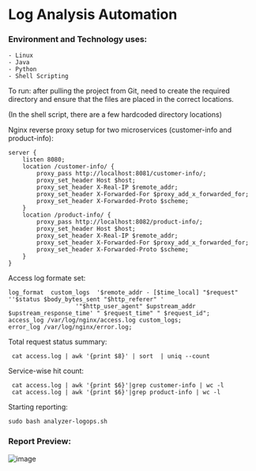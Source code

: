 # Log Analysis Automation


### Environment and Technology uses:

    - Linux
    - Java
    - Python
    - Shell Scripting
    
To run: after pulling the project from Git,  need to create the required directory and ensure that the files are placed in the correct locations.

(In the shell script, there are a few hardcoded directory locations)

Nginx  reverse proxy setup for two microservices (customer-info and product-info):

	server {
		listen 8080;
		location /customer-info/ {
			proxy_pass http://localhost:8081/customer-info/;
			proxy_set_header Host $host;
			proxy_set_header X-Real-IP $remote_addr;
			proxy_set_header X-Forwarded-For $proxy_add_x_forwarded_for;
			proxy_set_header X-Forwarded-Proto $scheme;
		}
		location /product-info/ {
			proxy_pass http://localhost:8082/product-info/;
			proxy_set_header Host $host;
			proxy_set_header X-Real-IP $remote_addr;
			proxy_set_header X-Forwarded-For $proxy_add_x_forwarded_for;
			proxy_set_header X-Forwarded-Proto $scheme;
		}
	}


Access log formate set:

 	log_format  custom_logs  '$remote_addr - [$time_local] "$request" ''$status $body_bytes_sent "$http_referer" '
                       '"$http_user_agent" $upstream_addr $upstream_response_time' " $request_time" " $request_id";
	access_log /var/log/nginx/access.log custom_logs;
	error_log /var/log/nginx/error.log;




Total request status summary:

     cat access.log | awk '{print $8}' | sort  | uniq --count
  

Service-wise hit count:

     cat access.log | awk '{print $6}'|grep customer-info | wc -l
     cat access.log | awk '{print $6}'|grep product-info | wc -l

Starting reporting:

    sudo bash analyzer-logops.sh 



### Report Preview:


![image](https://github.com/imrangthub/log-analysis-automation/assets/32607915/4aba936e-1311-4317-87d3-01d2d5d0cf6d)








